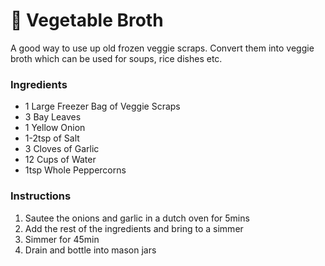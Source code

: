 # 🥕 Vegetable Broth
A good way to use up old frozen veggie scraps. Convert them into veggie broth which can be used for soups, rice dishes etc.

### Ingredients
- 1 Large Freezer Bag of Veggie Scraps
- 3 Bay Leaves
- 1 Yellow Onion
- 1-2tsp of Salt
- 3 Cloves of Garlic
- 12 Cups of Water
- 1tsp Whole Peppercorns
### Instructions
1. Sautee the onions and garlic in a dutch oven for 5mins
2. Add the rest of the ingredients and bring to a simmer
3. Simmer for 45min
4. Drain and bottle into mason jars
